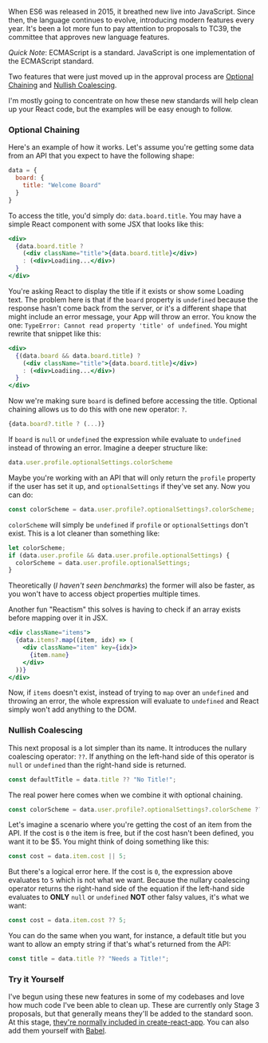 When ES6 was released in 2015, it breathed new live into JavaScript. Since then,
the language continues to evolve, introducing modern features every year. It's
been a lot more fun to pay attention to proposals to TC39, the committee that
approves new language features.

_Quick Note_: ECMAScript is a standard. JavaScript is one implementation of the
ECMAScript standard.

Two features that were just moved up in the approval process are
[Optional Chaining](https://github.com/tc39/proposal-optional-chaining)
and [Nullish Coalescing](https://github.com/tc39/proposal-nullish-coalescing).

I'm mostly going to concentrate on how these new standards will help clean up
your React code, but the examples will be easy enough to follow.

### Optional Chaining

Here's an example of how it works. Let's assume you're getting some data from
an API that you expect to have the following shape:

```javascript
data = {
  board: {
    title: "Welcome Board"
  }
}
```

To access the title, you'd simply do: `data.board.title`. You may have a simple
React component with some JSX that looks like this:

```jsx harmony
<div>
  {data.board.title ? 
    (<div className="title">{data.board.title}</div>)
    : (<div>Loadiing...</div>)
  }
</div>
```

You're asking React to display the title if it exists or show some Loading
text. The problem here is that if the `board` property is `undefined` because
the response hasn't come back from the server, or it's a different shape that
might include an error message, your App will throw an error. You know the one:
`TypeError: Cannot read property 'title' of undefined`. You might rewrite
that snippet like this:

```jsx harmony
<div>
  {(data.board && data.board.title) ? 
    (<div className="title">{data.board.title}</div>)
    : (<div>Loadiing...</div>)
  }
</div>
```

Now we're making sure `board` is defined before accessing the title. Optional
chaining allows us to do this with one new operator: `?`.

```jsx harmony
{data.board?.title ? (...)}
```

If `board` is `null` or `undefined` the expression while evaluate to `undefined`
instead of throwing an error. Imagine a deeper structure like:

```javascript
data.user.profile.optionalSettings.colorScheme
```

Maybe you're working with an API that will only return the `profile` property
if the user has set it up, and `optionalSettings` if they've set any. Now you
can do:

```javascript
const colorScheme = data.user.profile?.optionalSettings?.colorScheme;
```

`colorScheme` will simply be `undefined` if `profile` or `optionalSettings`
don't exist. This is a lot cleaner than something like:

```javascript
let colorScheme;
if (data.user.profile && data.user.profile.optionalSettings) {
  colorScheme = data.user.profile.optionalSettings;
}
```

Theoretically (_I haven't seen benchmarks_) the former will also be faster, as
you won't have to access object properties multiple times.

Another fun "Reactism" this solves is having to check if an array exists
before mapping over it in JSX.

```jsx harmony
<div className="items">
  {data.items?.map((item, idx) => (
    <div className="item" key={idx}>
      {item.name}
    </div>
  ))}
</div>
```

Now, if `items` doesn't exist, instead of trying to `map` over an `undefined`
and throwing an error, the whole expression will evaluate to `undefined` and
React simply won't add anything to the DOM.

### Nullish Coalescing

This next proposal is a lot simpler than its name. It introduces the nullary
coalescing operator: `??`. If anything on the left-hand side of this operator
is `null` or `undefined` than the right-hand side is returned.

```javascript
const defaultTitle = data.title ?? "No Title!";
```

The real power here comes when we combine it with optional chaining.

```javascript
const colorScheme = data.user.profile?.optionalSettings?.colorScheme ?? "blue";
```

Let's imagine a scenario where you're getting the cost of an item from the API.
If the cost is `0` the item is free, but if the cost hasn't been defined, you
want it to be $5. You might think of doing something like this:

```javascript
const cost = data.item.cost || 5;
```

But there's a logical error here. If the cost is `0`, the expression above
evaluates to `5` which is not what we want. Because the nullary coalescing
operator returns the right-hand side of the equation if the left-hand side
evaluates to **ONLY** `null` or `undefined` **NOT** other falsy values, it's
what we want:

```javascript
const cost = data.item.cost ?? 5;
```

You can do the same when you want, for instance, a default title but you want
to allow an empty string if that's what's returned from the API:

```javascript
const title = data.title ?? "Needs a Title!";
```

### Try it Yourself

I've begun using these new features in some of my codebases and love how much
code I've been able to clean up. These are currently only Stage 3 proposals, but
that generally means they'll be added to the standard soon. At this stage,
[they're normally included in create-react-app](https://github.com/facebook/create-react-app/pull/7438).
You can also add them yourself with
[Babel](https://babeljs.io/docs/en/babel-plugin-proposal-optional-chaining).
